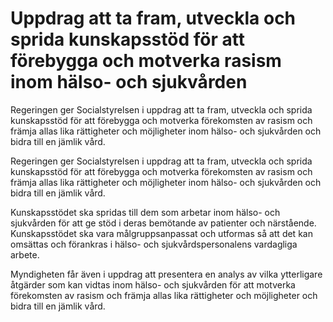 # Uppdrag att ta fram, utveckla och sprida kunskapsstöd för att förebygga och motverka rasism inom hälso- och sjukvården

Regeringen ger Socialstyrelsen i uppdrag att ta fram, utveckla och sprida kunskapsstöd för att förebygga och motverka förekomsten av rasism och främja allas lika rättigheter och möjligheter inom hälso- och sjukvården och bidra till en jämlik vård.

Regeringen ger Socialstyrelsen i uppdrag att ta fram, utveckla och sprida kunskapsstöd för att förebygga och motverka förekomsten av rasism och främja allas lika rättigheter och möjligheter inom hälso- och sjukvården och bidra till en jämlik vård.

Kunskapsstödet ska spridas till dem som arbetar inom hälso- och sjukvården för att ge stöd i deras bemötande av patienter och närstående. Kunskapsstödet ska vara målgruppsanpassat och utformas så att det kan omsättas och förankras i hälso- och sjukvårdspersonalens vardagliga arbete.

Myndigheten får även i uppdrag att presentera en analys av vilka ytterligare åtgärder som kan vidtas inom hälso- och sjukvården för att motverka förekomsten av rasism och främja allas lika rättigheter och möjligheter och bidra till en jämlik vård.
